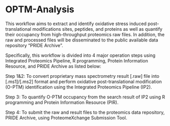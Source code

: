 # OPTM-Analysis

This workflow aims to extract and identify oxidative stress induced post-translational modifications sites, peptides, and proteins as well as quantify their occupancy from high-throughput proteomics raw files. In addition, the raw and processed files will be disseminated to the public available data repository “PRIDE Archive”. 

Specifically, this workflow is divided into 4 major operation steps using Integrated Proteomics Pipeline, R programming, Protein Information Resource, and PRIDE Archive as listed below: 

Step 1&2: To convert proprietary mass spectrometry result [.raw] file into [.ms1]/[.ms2] format and perform oxidative post-translational modification (O-PTM) identification using the Integrated Proteomics Pipeline (IP2). 

Step 3: To quantify O-PTM occupancy from the search result of IP2 using R programming and Protein Information Resource (PIR).

Step 4: To submit the raw and result files to the proteomics data repository, PRIDE Archive, using ProteomeXchange Submission Tool. 
